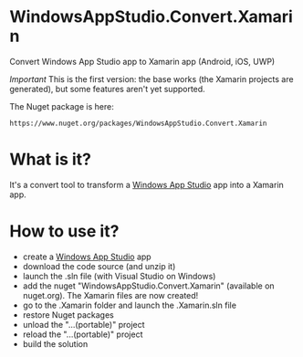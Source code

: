 # WindowsAppStudio.Convert.Xamarin
Convert Windows App Studio app to Xamarin app (Android, iOS, UWP)

*Important*
This is the first version: the base works (the Xamarin projects are generated), but some features aren't yet supported.

The Nuget package is here:
```
https://www.nuget.org/packages/WindowsAppStudio.Convert.Xamarin
```
# What is it?
It's a convert tool to transform a [Windows App Studio](http://appstudio.windows.com) app into a Xamarin app.

# How to use it?
- create a [Windows App Studio](http://appstudio.windows.com) app
- download the code source (and unzip it)
- launch the .sln file (with Visual Studio on Windows)
- add the nuget "WindowsAppStudio.Convert.Xamarin" (available on nuget.org).
The Xamarin files are now created!
- go to the .Xamarin folder and launch the .Xamarin.sln file 
- restore Nuget packages
- unload the "...(portable)" project
- reload the "...(portable)" project
- build the solution

